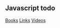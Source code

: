 ## Javascript todo

[Books](./books/README.md)
[Links](./links/README.md)
[Videos](./videos/README.md)
